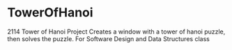# TowerOfHanoi
2114 Tower of Hanoi Project
Creates a window with a tower of hanoi puzzle, 
then solves the puzzle.
For Software Design and Data Structures class
